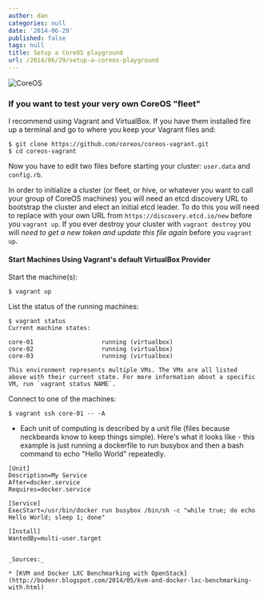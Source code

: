 ```yaml
---
author: dan
categories: null
date: '2014-06-29'
published: false
tags: null
title: Setup a CoreOS playground
url: /2014/06/29/setup-a-coreos-playground
---
```


![CoreOS](/img/coreos-logo.png)

### If you want to test your very own CoreOS "fleet"

I recommend using Vagrant and VirtualBox. If you have them installed fire up a terminal and go to where you keep your Vagrant files and:

```
$ git clone https://github.com/coreos/coreos-vagrant.git
$ cd coreos-vagrant
```

Now you have to edit two files before starting your cluster: `user.data` and `config.rb`.

In order to initialize a cluster (or fleet, or hive, or whatever you want to call your group of CoreOS machines) you will need an etcd discovery URL to bootstrap the cluster and elect an initial etcd leader. To do this you will need to replace <token> with your own URL from `https://discovery.etcd.io/new` before you `vagrant up`.  If you ever destroy your cluster with `vagrant destroy` you will *need to get a new token and update this file again* before you `vagrant up`.


#### Start Machines Using Vagrant's default VirtualBox Provider

Start the machine(s):

```
$ vagrant up
```

List the status of the running machines:

```
$ vagrant status
Current machine states:

core-01                   running (virtualbox)
core-02                   running (virtualbox)
core-03                   running (virtualbox)

This environment represents multiple VMs. The VMs are all listed
above with their current state. For more information about a specific
VM, run `vagrant status NAME`.
```

Connect to one of the machines:

```
$ vagrant ssh core-01 -- -A
```








- Each unit of computing is described by a unit file (files because neckbeards know to keep things simple).  Here's what it looks like - this example is just running a dockerfile to run busybox and then a bash command to echo "Hello World" repeatedly.

```
[Unit]
Description=My Service
After=docker.service
Requires=docker.service

[Service]
ExecStart=/usr/bin/docker run busybox /bin/sh -c "while true; do echo Hello World; sleep 1; done"

[Install]
WantedBy=multi-user.target


_Sources:_

* [KVM and Docker LXC Benchmarking with OpenStack](http://bodenr.blogspot.com/2014/05/kvm-and-docker-lxc-benchmarking-with.html)
